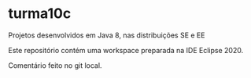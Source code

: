 # turma10c
Projetos desenvolvidos em Java 8, nas distribuições SE e EE

Este repositório contém uma workspace preparada na IDE Eclipse 2020.

Comentário feito no git local.